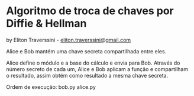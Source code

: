 # Algoritmo de troca de chaves por Diffie & Hellman

by Eliton Traverssini - <eliton.traverssini@gmail.com>

Alice e Bob mantém uma chave secreta compartilhada entre eles.

Alice define o módulo e a base do cálculo e envia para Bob.
Através do número secreto de cada um, Alice e Bob aplicam a função e compartilham o resultado, 
assim obtém como resultado a mesma chave secreta.

Ordem de execução:
	bob.py
	alice.py
